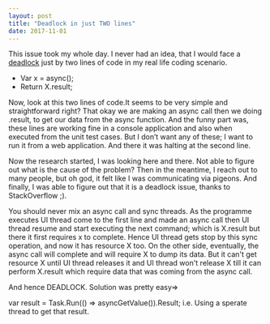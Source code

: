 ```yaml
---
layout: post
title: "Deadlock in just TWO lines"
date: 2017-11-01
---
```


This issue took my whole day. I never had an idea, that I would face a [deadlock](https://en.wikipedia.org/wiki/Deadlock) just by two lines of code in my real life coding scenario.

* Var x = async();
* Return X.result;


Now, look at this two lines of code.It seems to be very simple and straightforward right? That okay we are making an async call then we doing .result, to get our data from the async function.
And the funny part was, these lines are working fine in a console application and also when executed from the unit test cases.
But I don’t want any of these; I want to run it from a web application. And there it was halting at the second line. 

Now the research started, I was looking here and there. Not able to figure out what is the cause of the problem? Then in the meantime, I reach out to many people, but oh god, it felt like I was communicating via pigeons.
And finally, I was able to figure out that it is a deadlock issue, thanks to StackOverflow ;). 

You should never mix an async call and sync threads. As the programme executes UI thread come to the first line and made an async call then UI thread resume and start executing the next command; which is X.result but there it first requires x to complete.
Hence UI thread gets stop by this sync operation, and now it has resource X too. On the other side, eventually, the async call will complete and will require X to dump its data. 
But it can't get resource X until UI thread releases it and UI thread won't release X till it can perform X.result which require data that was coming from the async call. 

And hence DEADLOCK.
Solution was pretty easy=>

var result = Task.Run(() => asyncGetValue()).Result;
i.e. Using a sperate thread to get that result.

